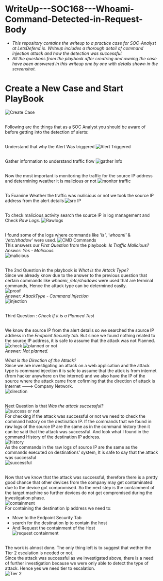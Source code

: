 # WriteUp---SOC168---Whoami-Command-Detected-in-Request-Body
* *This repository contains the writeup to a practice case for SOC-Analyst at LetsDefend.io. Writeup includes a thorough detail of command injection attack and how the detection was successful.*
* *All the questions from the playbook after creatring and owning the case have been answered in this writeup one by one with details shown in the screenshot.*

# Create a New Case and Start PlayBook
![Create Case](6.png)

<br/> Following are the things that as a SOC Analyst you should be aware of before getting into the detection of alerts:<br/>

</br>Understand that why the Alert Was triggered
![Alert Triggered](7.png)

<br/>Gather information to understand traffic flow
![gather Info](8.png)

<br/>Now the most important is monitoring the traffic for the source IP address and determining weather it is malicious or not
![monitor traffic](9.png)

<br/>To Examine Weather the traffic was malicious or not we took the source IP address from the alert details
![src IP](1.png)

<br/>To check malicious activity search the source IP in log management and Check *Raw Logs*.
![Rawlogs](2.png)

<br/>I found some of the logs where commands like *'ls'*, *'whoami'* & *'/etc/shadow'* were used.
![CMD Commands](3.png)
<br/>This answers our *First Question* from the playbook: *Is Traffic Malicious?*
<br/>*Answer: Yes - Malicious*<br/>
![malicious](10.png)

<br/> The 2nd Question in the playbook is *What is the Attack Type?*<br/>Since we already know due to the answer to the previous question that certain commands like *whoami*, */etc/shadows* were used that are terminal commands, Hence the attack type can be determined easily.<br/>
![proof](type.png)
<br/>*Answer: AttackType - Command Injection*<br/>
![injection](11.png)

<br/> Third Question : *Check If it is a Planned Test*<br/>

<br/> We know the source IP from the alert details so we searched the source IP address in the *Endpoint Security tab*. But since we found nothing related to the source IP address, it is safe to assume that the attack was not Planned.<br/>
![check](5a.png)
![planned or not](12a.png)
<br/>*Answer: Not planned.*<br/>

*What is the Direction of the Attack?*<br/>
Since we are investigating an attack on a web application and the attack type is command injection it is safe to assume that the attck is from internet (from hacker anywhere on the internet) and we also have the IP of the source where the attack came from cofirming that the direction of attack is Internet ---> Company Network.<br/>
![direction](13.png)

<br/>Next Question is that *Was the attack successful?*<br/>
![success or not](14a.png)
<br/> For checking if the attack was successful or not we need to check the command history on the destination IP. If the commands that we found in raw logs of the source IP are the same as in the command history then it can be said that the attack was successful. And look what I found in the command History of the destination IP address.<br/>
![history](5b.png)
<br/> As the commands in the raw logs of source IP are the same as the commands executed on destinations' system, It is safe to say that the attack was successful<br/>
![successful](14b.png)

<br/> Now that we know that the attack was successful, therefore there is a pretty good chance that other devices from the company may get contaminated due to the device got compromised. So the next step is the containment of the target machine so further devices do not get compromised during the investigation phase.<br/>
![containment](15.png)
<br/> For containing the destination Ip address we need to:
* Move to the Endpoint Security Tab
* search for the destination Ip to contain the host
* And Request the containment of the Host<br/>
![request containment](containment.png)

<br/> The work is almost done. The only thing left is to suggest that wether the Tier 2 escalation is needed or not.<br/>
Since the attack was successful as we investigated above, there is a need of further investigation because we were only able to detect the type of attack. Hence yes we need tier to escalation.<br/>
![Tier 2](16a.png)
